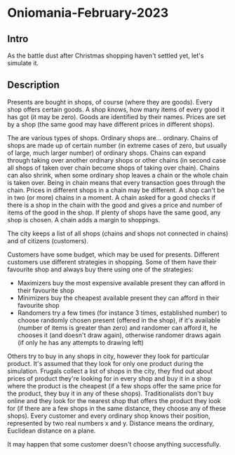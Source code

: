 # Oniomania-February-2023
## Intro
As the battle dust after Christmas shopping haven't settled yet, let's simulate it.

## Description
Presents are bought in shops, of course (where they are goods). Every shop offers certain goods. A shop knows, how many items of every good it has got (it may be zero). Goods are identified by their names. Prices are set by a shop (the same good may have different prices in different shops).

The are various types of shops. Ordinary shops are... ordinary. Chains of shops are made up of certain number (in extreme cases of zero, but usually of large, much larger number) of ordinary shops. Chains can expand through taking over another ordinary shops or other chains (in second case all shops of taken over chain become shops of taking over chain). Chains can also shrink, when some ordinary shop leaves a chain or the whole chain is taken over. Being in chain means that every transaction goes through the chain. Prices in different shops in a chain may be different. A shop can't be in two (or more) chains in a moment. A chain asked for a good checks if there is a shop in the chain with the good and gives a price and number of items of the good in the shop. If plenty of shops have the same good, any shop is chosen. A chain adds a margin to shoppings.

The city keeps a list of all shops (chains and shops not connected in chains) and of citizens (customers).

Customers have some budget, which may be used for presents. Different customers use different strategies in shopping. Some of them have their favourite shop and always buy there using one of the strategies:
- Maximizers buy the most expensive available present they can afford in their favourite shop
- Minimizers buy the cheapest available present they can afford in their favourite shop
- Randomers try a few times (for instance 3 times, established number) to choose randomly chosen present (offered in the shop), if it's available (number of items is greater than zero) and randomer can afford it, he chooses it (and doesn't draw again), otherwise randomer draws again (if only he has any attempts to drawing left)

Others try to buy in any shops in city, however they look for particular product. It's assumed that they look for only one product during the simulation. Frugals collect a list of shops in the city, they find out about prices of product they're looking for in every shop and buy it in a shop where the product is the cheapest (if a few shops offer the same price for the product, they buy it in any of these shops). Traditionalists don't buy online and they look for the nearest shop that offers the product they look for (if there are a few shops in the same distance, they choose any of these shops). Every customer and every ordinary shop knows their position, represented by two real numbers x and y. Distance means the ordinary, Euclidean distance on a plane.

It may happen that some customer doesn't choose anything successfully.
